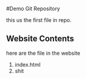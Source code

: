 #Demo Git Repository

this us the first file in repo.

## Website Contents
here are the file in the website
1. index.html
2. shit